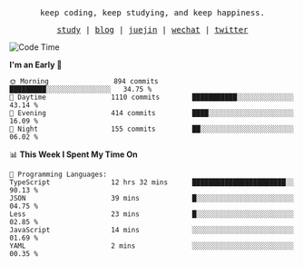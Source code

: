 <p align="center">
  <samp>
    <span>keep coding, keep studying, and keep happiness.</span>
  </samp>
</p>

<p align="center">
  <samp>
    <a href="https://github.com/ouduidui/fe-study">study</a> |
    <a href="https://deweyou.me">blog</a>  |
    <a href="https://juejin.cn/user/4309700183594366">juejin</a> |
    <a href="https://user-images.githubusercontent.com/54696834/165071004-6509e3f2-90c3-448c-9d92-3da42b0c2021.jpeg">wechat</a> |
    <a href="https://twitter.com/ouduidui">twitter</a>
  </samp>
</p>

<!--START_SECTION:waka-->
![Code Time](http://img.shields.io/badge/Code%20Time-3%2C112%20hrs%2040%20mins-blue)

**I'm an Early 🐤** 

```text
🌞 Morning                894 commits         █████████░░░░░░░░░░░░░░░░   34.75 % 
🌆 Daytime                1110 commits        ███████████░░░░░░░░░░░░░░   43.14 % 
🌃 Evening                414 commits         ████░░░░░░░░░░░░░░░░░░░░░   16.09 % 
🌙 Night                  155 commits         ██░░░░░░░░░░░░░░░░░░░░░░░   06.02 % 
```


📊 **This Week I Spent My Time On** 

```text
💬 Programming Languages: 
TypeScript               12 hrs 32 mins      ███████████████████████░░   90.13 % 
JSON                     39 mins             █░░░░░░░░░░░░░░░░░░░░░░░░   04.75 % 
Less                     23 mins             █░░░░░░░░░░░░░░░░░░░░░░░░   02.85 % 
JavaScript               14 mins             ░░░░░░░░░░░░░░░░░░░░░░░░░   01.69 % 
YAML                     2 mins              ░░░░░░░░░░░░░░░░░░░░░░░░░   00.35 % 
```


<!--END_SECTION:waka-->
